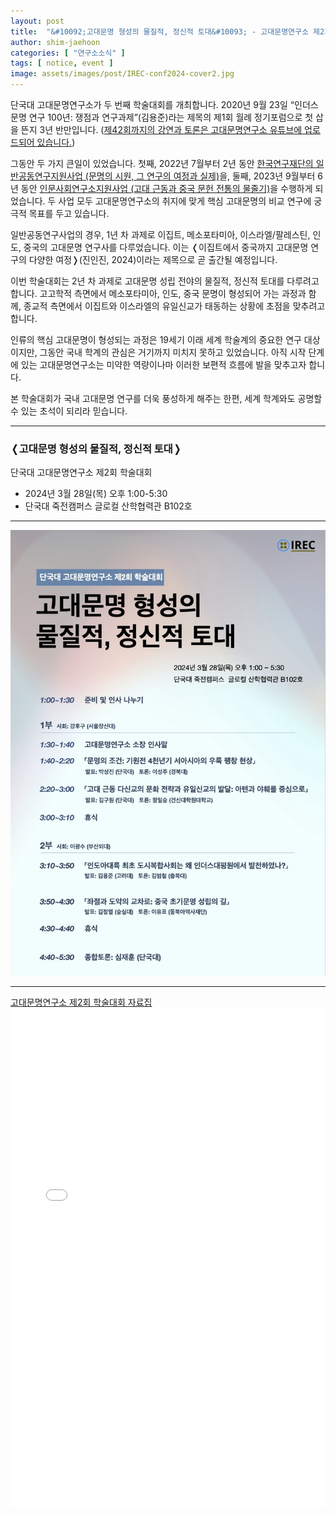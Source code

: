 ```yaml
---
layout: post
title:  "&#10092;고대문명 형성의 물질적, 정신적 토대&#10093; - 고대문명연구소 제2회 학술대회"
author: shim-jaehoon
categories: [ "연구소소식" ] 
tags: [ notice, event ] 
image: assets/images/post/IREC-conf2024-cover2.jpg
---
```


단국대 고대문명연구소가 두 번째 학술대회를 개최합니다. 2020년 9월 23일 “인더스 문명 연구 100년: 쟁점과 연구과제”(김용준)라는 제목의 제1회 월례 정기포럼으로 첫 삽을 뜬지 3년 반만입니다. <span class="text-muted">([제42회까지의 강연과 토론은 고대문명연구소 유튜브에 업로드되어 있습니다.](https://www.youtube.com/@-irecstudy-5013/playlists))</span>

그동안 두 가지 큰일이 있었습니다. 첫째, 2022년 7월부터 2년 동안 [한국연구재단의 일반공동연구지원사업 (문명의 시원, 그 연구의 여정과 실제)](https://irec.study/nrf-project/)을, 둘째, 2023년 9월부터 6년 동안 [인문사회연구소지원사업 (고대 근동과 중국 문헌 전통의 물줄기)](https://irec.study/nrf-institute-project-2023/)을 수행하게 되었습니다. 두 사업 모두 고대문명연구소의 취지에 맞게 핵심 고대문명의 비교 연구에 궁극적 목표를 두고 있습니다.

일반공동연구사업의 경우, 1년 차 과제로 이집트, 메소포타미아, 이스라엘/팔레스틴, 인도, 중국의 고대문명 연구사를 다루었습니다. 이는 &#10092;이집트에서 중국까지 고대문명 연구의 다양한 여정&#10093;(진인진, 2024)이라는 제목으로 곧 출간될 예정입니다.

이번 학술대회는 2년 차 과제로 고대문명 성립 전야의 물질적, 정신적 토대를 다루려고 합니다. 고고학적 측면에서 메소포타미아, 인도, 중국 문명이 형성되어 가는 과정과 함께, 종교적 측면에서 이집트와 이스라엘의 유일신교가 태동하는 상황에 초점을 맞추려고 합니다.

인류의 핵심 고대문명이 형성되는 과정은 19세기 이래 세계 학술계의 중요한 연구 대상이지만, 그동안 국내 학계의 관심은 거기까지 미치지 못하고 있었습니다. 아직 시작 단계에 있는 고대문명연구소는 미약한 역량이나마 이러한 보편적 흐름에 발을 맞추고자 합니다.

본 학술대회가 국내 고대문명 연구를 더욱 풍성하게 해주는 한편, 세계 학계와도 공명할 수 있는 초석이 되리라 믿습니다.


----

### &#10092;고대문명 형성의 물질적, 정신적 토대&#10093;
단국대 고대문명연구소 제2회 학술대회

- 2024년 3월 28일(목) 오후 1:00-5:30
- 단국대 죽전캠퍼스 글로컬 산학협력관 B102호


----

![](/assets/images/post/IREC-conf2024-poster02.jpg)



----

<span class="muted"><a href="/assets/files/IREC-conf2024-proceedings-final.pdf" target="_blank">고대문명연구소 제2회 학술대회 자료집</a></span>
<br>
<object data="/assets/files/IREC-conf2024-proceedings-final.pdf" width="100%" height="800px" type='application/pdf'>
    <embed src="/assets/files/IREC-conf2024-proceedings-final.pdf" width="100%" height="800px" type='application/pdf'/>
</object>

<br><br>

